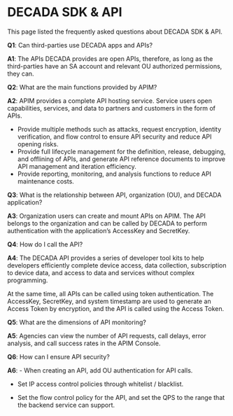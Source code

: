 # DECADA SDK & API 

This page listed the frequently asked questions about DECADA SDK & API.

**Q1**: Can third-parties use DECADA apps and APIs?

**A1**: The APIs DECADA provides are open APIs, therefore, as long as the third-parties have an SA account and relevant OU authorized permissions, they can.

**Q2**: What are the main functions provided by APIM?

**A2**: APIM provides a complete API hosting service. Service users open capabilities, services, and data to partners and customers in the form of APIs.

- Provide multiple methods such as attacks, request encryption, identity verification, and flow control to ensure API security and reduce API opening risks.
- Provide full lifecycle management for the definition, release, debugging, and offlining of APIs, and generate API reference documents to improve API management and iteration efficiency.
- Provide reporting, monitoring, and analysis functions to reduce API maintenance costs.

**Q3**: What is the relationship between API, organization (OU), and DECADA application?

**A3**: Organization users can create and mount APIs on APIM. The API belongs to the organization and can be called by DECADA to perform authentication with the application’s AccessKey and SecretKey.

**Q4**: How do I call the API?

**A4**: The DECADA API provides a series of developer tool kits to help developers efficiently complete device access, data collection, subscription to device data, and access to data and services without complex programming. 

At the same time, all APIs can be called using token authentication. The AccessKey, SecretKey, and system timestamp are used to generate an Access Token by encryption, and the API is called using the Access Token.

**Q5**: What are the dimensions of API monitoring?

**A5**: Agencies can view the number of API requests, call delays, error analysis, and call success rates in the APIM Console.

**Q6**: How can I ensure API security?

**A6**: - When creating an API, add OU authentication for API calls.

- Set IP access control policies through whitelist / blacklist.

- Set the flow control policy for the API, and set the QPS to the range that the backend service can support.

